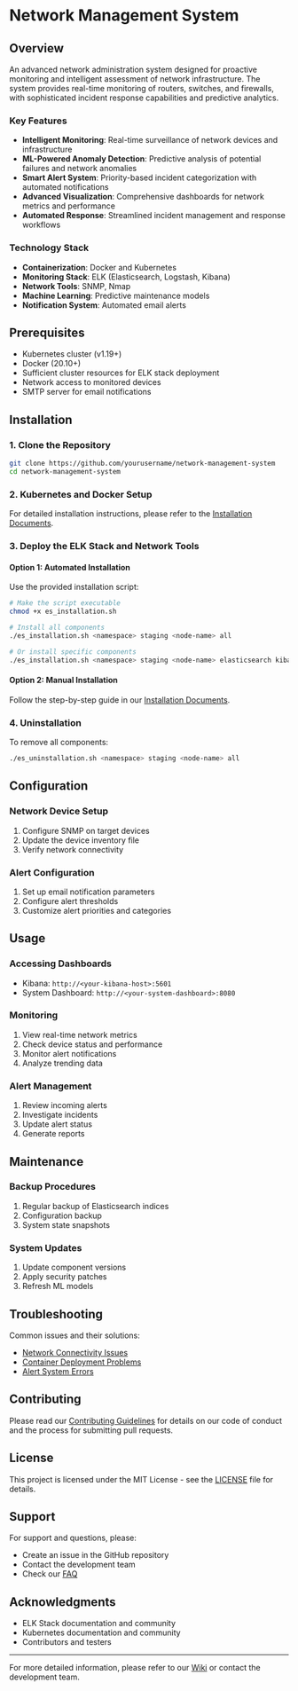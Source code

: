 # Network Management System

## Overview
An advanced network administration system designed for proactive monitoring and intelligent assessment of network infrastructure. The system provides real-time monitoring of routers, switches, and firewalls, with sophisticated incident response capabilities and predictive analytics.

### Key Features
- **Intelligent Monitoring**: Real-time surveillance of network devices and infrastructure
- **ML-Powered Anomaly Detection**: Predictive analysis of potential failures and network anomalies
- **Smart Alert System**: Priority-based incident categorization with automated notifications
- **Advanced Visualization**: Comprehensive dashboards for network metrics and performance
- **Automated Response**: Streamlined incident management and response workflows

### Technology Stack
- **Containerization**: Docker and Kubernetes
- **Monitoring Stack**: ELK (Elasticsearch, Logstash, Kibana)
- **Network Tools**: SNMP, Nmap
- **Machine Learning**: Predictive maintenance models
- **Notification System**: Automated email alerts

## Prerequisites
- Kubernetes cluster (v1.19+)
- Docker (20.10+)
- Sufficient cluster resources for ELK stack deployment
- Network access to monitored devices
- SMTP server for email notifications

## Installation

### 1. Clone the Repository
```bash
git clone https://github.com/yourusername/network-management-system
cd network-management-system
```

### 2. Kubernetes and Docker Setup
For detailed installation instructions, please refer to the [Installation Documents](./docs/installation.md).

### 3. Deploy the ELK Stack and Network Tools

#### Option 1: Automated Installation
Use the provided installation script:
```bash
# Make the script executable
chmod +x es_installation.sh

# Install all components
./es_installation.sh <namespace> staging <node-name> all

# Or install specific components
./es_installation.sh <namespace> staging <node-name> elasticsearch kibana logstash snmp nmap
```

#### Option 2: Manual Installation
Follow the step-by-step guide in our [Installation Documents](./docs/installation.md).

### 4. Uninstallation
To remove all components:
```bash
./es_uninstallation.sh <namespace> staging <node-name> all
```

## Configuration

### Network Device Setup
1. Configure SNMP on target devices
2. Update the device inventory file
3. Verify network connectivity

### Alert Configuration
1. Set up email notification parameters
2. Configure alert thresholds
3. Customize alert priorities and categories

## Usage

### Accessing Dashboards
- Kibana: `http://<your-kibana-host>:5601`
- System Dashboard: `http://<your-system-dashboard>:8080`

### Monitoring
1. View real-time network metrics
2. Check device status and performance
3. Monitor alert notifications
4. Analyze trending data

### Alert Management
1. Review incoming alerts
2. Investigate incidents
3. Update alert status
4. Generate reports

## Maintenance

### Backup Procedures
1. Regular backup of Elasticsearch indices
2. Configuration backup
3. System state snapshots

### System Updates
1. Update component versions
2. Apply security patches
3. Refresh ML models

## Troubleshooting

Common issues and their solutions:
- [Network Connectivity Issues](./docs/troubleshooting.md#network)
- [Container Deployment Problems](./docs/troubleshooting.md#containers)
- [Alert System Errors](./docs/troubleshooting.md#alerts)

## Contributing
Please read our [Contributing Guidelines](CONTRIBUTING.md) for details on our code of conduct and the process for submitting pull requests.

## License
This project is licensed under the MIT License - see the [LICENSE](LICENSE) file for details.

## Support
For support and questions, please:
- Create an issue in the GitHub repository
- Contact the development team
- Check our [FAQ](./docs/FAQ.md)

## Acknowledgments
- ELK Stack documentation and community
- Kubernetes documentation and community
- Contributors and testers

---
For more detailed information, please refer to our [Wiki](./wiki) or contact the development team.

